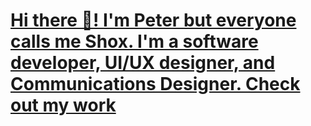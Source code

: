 # [Hi there 👋! I'm Peter but everyone calls me Shox. I'm a software developer, UI/UX designer, and Communications Designer. Check out my work](https://github.com/shoxadomokai/shoxadomokai/raw/master/preview-image.gif)

<!--
**shoxadomokai/shoxadomokai** is a ✨ _special_ ✨ repository because its `README.md` (this file) appears on your GitHub profile.

Here are some ideas to get you started:

- 🔭 I’m currently working on ...
- 🌱 I’m currently learning ...
- 👯 I’m looking to collaborate on ...
- 🤔 I’m looking for help with ...
- 💬 Ask me about ...
- 📫 How to reach me: ...
- 😄 Pronouns: ...
- ⚡ Fun fact: ...
-->
